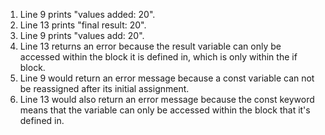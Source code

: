 1. Line 9 prints "values added: 20".
2. Line 13 prints "final result: 20".
3. Line 9 prints "values add: 20".
4. Line 13 returns an error because the result variable can only be accessed within the block it is defined in, which is only within the if block.
5. Line 9 would return an error message because a const variable can not be reassigned after its initial assignment. 
6. Line 13 would also return an error message because the const keyword means that the variable can only be accessed within the block that it's defined in. 